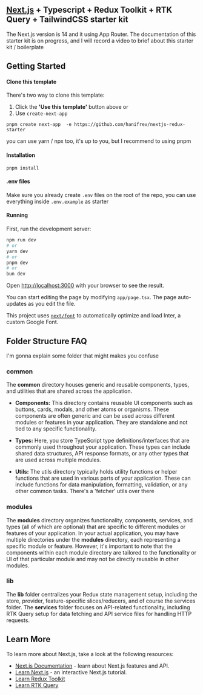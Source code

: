 ## [Next.js](https://nextjs.org/) + Typescript + Redux Toolkit + RTK Query + TailwindCSS starter kit

The Next.js version is 14 and it using App Router. The documentation of this starter kit is on progress, and I will record a video to brief about this starter kit / boilerplate

## Getting Started

#### Clone this template

There's two way to clone this template:

1. Click the <b>'Use this template'</b> button above
   or
2. Use `create-next-app`

```
pnpm create next-app  -e https://github.com/hanifrev/nextjs-redux-starter
```

you can use yarn / npx too, it's up to you, but I recommend to using pnpm

#### Installation

```
pnpm install
```

#### .env files

Make sure you already create `.env` files on the root of the repo, you can use everything inside `.env.example` as starter

#### Running

First, run the development server:

```bash
npm run dev
# or
yarn dev
# or
pnpm dev
# or
bun dev
```

Open [http://localhost:3000](http://localhost:3000) with your browser to see the result.

You can start editing the page by modifying `app/page.tsx`. The page auto-updates as you edit the file.

This project uses [`next/font`](https://nextjs.org/docs/basic-features/font-optimization) to automatically optimize and load Inter, a custom Google Font.

## Folder Structure FAQ

I'm gonna explain some folder that might makes you confuse

### common

The <b>common</b> directory houses generic and reusable components, types, and utilities that are shared across the application.

- <b>Components:</b> This directory contains reusable UI components such as buttons, cards, modals, and other atoms or organisms. These components are often generic and can be used across different modules or features in your application. They are standalone and not tied to any specific functionality.

- <b>Types:</b> Here, you store TypeScript type definitions/interfaces that are commonly used throughout your application. These types can include shared data structures, API response formats, or any other types that are used across multiple modules.

- <b>Utils:</b> The utils directory typically holds utility functions or helper functions that are used in various parts of your application. These can include functions for data manipulation, formatting, validation, or any other common tasks. There's a 'fetcher' utils over there

### modules

The <b>modules</b> directory organizes functionality, components, services, and types (all of which are optional) that are specific to different modules or features of your application. In your actual application, you may have multiple directories under the <b>modules</b> directory, each representing a specific module or feature. However, it's important to note that the components within each module directory are tailored to the functionality or UI of that particular module and may not be directly reusable in other modules.

### lib

The <b>lib</b> folder centralizes your Redux state management setup, including the store, provider, feature-specific slices/reducers, and of course the services folder. The <b>services</b> folder focuses on API-related functionality, including RTK Query setup for data fetching and API service files for handling HTTP requests.

## Learn More

To learn more about Next.js, take a look at the following resources:

- [Next.js Documentation](https://nextjs.org/docs) - learn about Next.js features and API.
- [Learn Next.js](https://nextjs.org/learn) - an interactive Next.js tutorial.
- [Learn Redux Toolkit](https://redux-toolkit.js.org/introduction/getting-started)
- [Learn RTK Query](https://redux-toolkit.js.org/rtk-query/overview)
